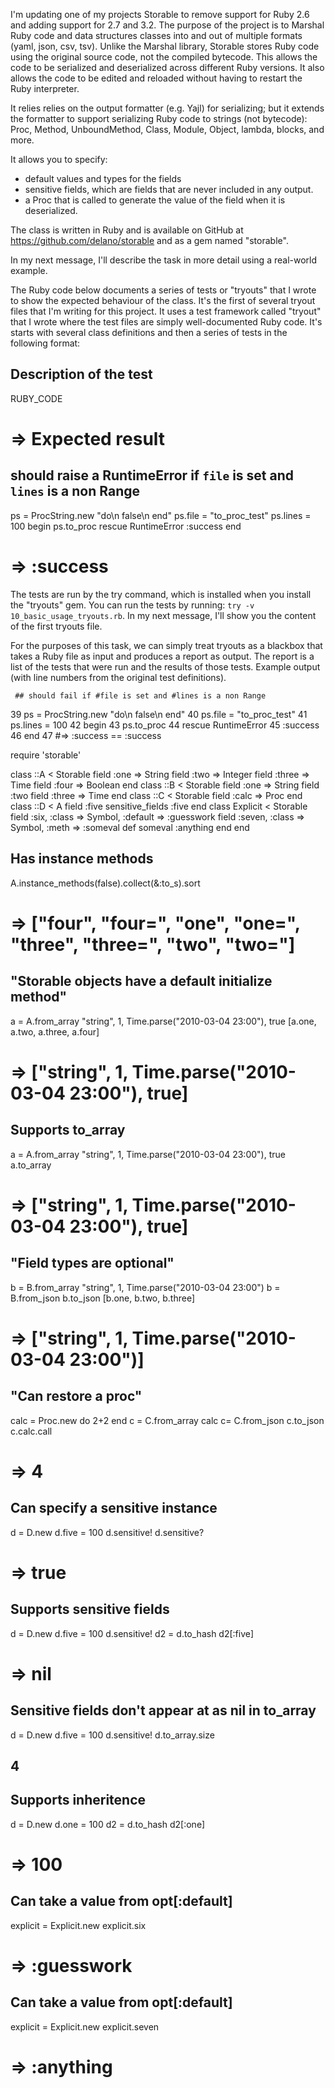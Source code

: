 I'm updating one of my projects Storable to remove support for Ruby 2.6 and
adding support for 2.7 and 3.2. The purpose of the project is to Marshal Ruby
code and data structures classes into and out of multiple formats (yaml,
json, csv, tsv). Unlike the Marshal library, Storable stores Ruby code
using the original source code, not the compiled bytecode. This allows
the code to be serialized and deserialized across different Ruby
versions. It also allows the code to be edited and reloaded without
having to restart the Ruby interpreter.

It relies relies on the output formatter (e.g. Yajl) for serializing;
but it extends the formatter to support serializing Ruby code to
strings (not bytecode): Proc, Method, UnboundMethod, Class, Module,
Object, lambda, blocks, and more.

It allows you to specify:
- default values and types for the fields
- sensitive fields, which are fields that are never included in any output.
- a Proc that is called to generate the value of the field when it is
deserialized.

The class is written in Ruby and is available on GitHub at
<https://github.com/delano/storable> and as a gem named "storable".

In my next message, I'll describe the task in more detail using a
real-world example.

The Ruby code below documents a series of tests or "tryouts" that I
wrote to show the expected behaviour of the class. It's the first of
several tryout files that I'm writing for this project. It uses a test
framework called "tryout" that I wrote where the test files are simply
well-documented Ruby code. It's starts with several class definitions
and then a series of tests in the following format:

## Description of the test

RUBY_CODE
# => Expected result

## should raise a RuntimeError if `file` is set and `lines` is a non Range

ps = ProcString.new "do\n false\n end"
ps.file = "to_proc_test"
ps.lines = 100
begin
  ps.to_proc
rescue RuntimeError
  :success
end
# => :success

The tests are run by the try command, which is installed when you install the "tryouts" gem. You can run the tests by running: `try -v 10_basic_usage_tryouts.rb`. In my next message, I'll show you the content of the first tryouts file.

For the purposes of this task, we can simply treat tryouts as a
blackbox that takes a Ruby file as input and produces a report as
output. The report is a list of the tests that were run and the
results of those tests. Example output (with line numbers from the
original test definitions).

     ## should fail if #file is set and #lines is a non Range
39   ps = ProcString.new "do\n false\n end"
40   ps.file = "to_proc_test"
41   ps.lines = 100
42   begin
43     ps.to_proc
44   rescue RuntimeError
45     :success
46   end
47   #=> :success
     ==  :success

require 'storable'

class ::A < Storable
  field :one => String
  field :two => Integer
  field :three => Time
  field :four => Boolean
end
class ::B < Storable
  field :one => String
  field :two
  field :three => Time
end
class ::C < Storable
  field :calc => Proc
end
class ::D < A
  field :five
  sensitive_fields :five
end
class Explicit < Storable
  field :six, :class => Symbol, :default => :guesswork
  field :seven, :class => Symbol, :meth => :someval
  def someval
    :anything
  end
end

## Has instance methods

A.instance_methods(false).collect(&:to_s).sort
# => ["four", "four=", "one", "one=", "three", "three=", "two", "two="]

## "Storable objects have a default initialize method"

a = A.from_array "string", 1, Time.parse("2010-03-04 23:00"), true
[a.one, a.two, a.three, a.four]
# => ["string", 1, Time.parse("2010-03-04 23:00"), true]

## Supports to_array

a = A.from_array "string", 1, Time.parse("2010-03-04 23:00"), true
a.to_array
# => ["string", 1, Time.parse("2010-03-04 23:00"), true]

## "Field types are optional"

b = B.from_array "string", 1, Time.parse("2010-03-04 23:00")
b = B.from_json b.to_json
[b.one, b.two, b.three]
# => ["string", 1, Time.parse("2010-03-04 23:00")]

## "Can restore a proc"

calc = Proc.new do
  2+2
end
c = C.from_array calc
c= C.from_json c.to_json
c.calc.call
# => 4

## Can specify a sensitive instance

d = D.new
d.five = 100
d.sensitive!
d.sensitive?
# => true

## Supports sensitive fields

d = D.new
d.five = 100
d.sensitive!
d2 = d.to_hash
d2[:five]
# => nil

## Sensitive fields don't appear at as nil in to_array

d = D.new
d.five = 100
d.sensitive!
d.to_array.size

## 4

## Supports inheritence

d = D.new
d.one = 100
d2 = d.to_hash
d2[:one]
# => 100

## Can take a value from opt[:default]

explicit = Explicit.new
explicit.six
# => :guesswork

## Can take a value from opt[:default]

explicit = Explicit.new
explicit.seven
# => :anything
